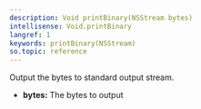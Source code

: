```yaml
---
description: Void printBinary(NSStream bytes)
intellisense: Void.printBinary
langref: 1
keywords: printBinary(NSStream)
so.topic: reference
---
```



Output the bytes to standard output stream.



* **bytes:** The bytes to output


